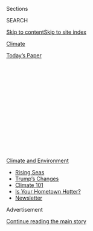 <div id="app">

<div>

<div>

<div>

<div class="NYTAppHideMasthead css-1q2w90k e1suatyy0">

<div class="section css-ui9rw0 e1suatyy2">

<div class="css-eph4ug er09x8g0">

<div class="css-6n7j50">

</div>

<span class="css-1dv1kvn">Sections</span>

<div class="css-10488qs">

<span class="css-1dv1kvn">SEARCH</span>

</div>

[Skip to content](#site-content)[Skip to site
index](#site-index)

</div>

<div id="masthead-section-label" class="css-1wr3we4 eaxe0e00">

[Climate](https://www.nytimes.com/section/climate)

</div>

<div class="css-10698na e1huz5gh0">

</div>

</div>

<div id="masthead-bar-one" class="section hasLinks css-15hmgas e1csuq9d3">

<div class="css-uqyvli e1csuq9d0">

</div>

<div class="css-1uqjmks e1csuq9d1">

</div>

<div class="css-9e9ivx">

[](https://myaccount.nytimes.com/auth/login?response_type=cookie&client_id=vi)

</div>

<div class="css-1bvtpon e1csuq9d2">

[Today’s
Paper](https://www.nytimes.com/section/todayspaper)

</div>

</div>

</div>

</div>

<div data-aria-hidden="false">

<div id="site-content" data-role="main">

<div>

<div class="css-1aor85t" style="opacity:0.000000001;z-index:-1;visibility:hidden">

<div class="css-1hqnpie">

<div class="css-epjblv">

<span class="css-17xtcya">[Climate](/section/climate)</span><span class="css-x15j1o">|</span><span class="css-fwqvlz">Secret
Deal Helped Housing Industry Stop Tougher Rules on Climate
Change</span>

</div>

<div class="css-k008qs">

<div class="css-1iwv8en">

<span class="css-18z7m18"></span>

<div>

</div>

</div>

<span class="css-1n6z4y">https://nyti.ms/2NaSl0q</span>

<div class="css-1705lsu">

<div class="css-4xjgmj">

<div class="css-4skfbu" data-role="toolbar" data-aria-label="Social Media Share buttons, Save button, and Comments Panel with current comment count" data-testid="share-tools">

  - 
  - 
  - 
  - 
    
    <div class="css-6n7j50">
    
    </div>

  - 

</div>

</div>

</div>

</div>

</div>

</div>

<div id="NYT_TOP_BANNER_REGION" class="css-13pd83m">

<div>

<div id="styln-prism-menu-1591906231550" class="section interactive-content interactive-size-medium css-1edisqu">

<div class="css-17ih8de interactive-body">

<div id="scroll-container" class="css-1gj85ro">

[<span class="styln-title-wrap"><span class="css-1pje3qr">Climate
and</span><span class="css-1pje3qr">
Environment</span></span>](https://www.nytimes.com/section/climate?action=click&pgtype=Article&state=default&region=TOP_BANNER&context=storylines_menu)

  - [Rising
    Seas](https://www.nytimes.com/2020/07/30/climate/sea-level-inland-floods.html?action=click&pgtype=Article&state=default&region=TOP_BANNER&context=storylines_menu)
  - [Trump’s
    Changes](https://www.nytimes.com/interactive/2020/climate/trump-environment-rollbacks.html?action=click&pgtype=Article&state=default&region=TOP_BANNER&context=storylines_menu)
  - [Climate 101](https://www.nytimes.com/interactive/2020/04/19/climate/climate-crash-course-1.html?action=click&pgtype=Article&state=default&region=TOP_BANNER&context=storylines_menu)
  - [Is Your Hometown
    Hotter?](https://www.nytimes.com/interactive/2018/08/30/climate/how-much-hotter-is-your-hometown.html?action=click&pgtype=Article&state=default&region=TOP_BANNER&context=storylines_menu)
  - [Newsletter](https://www.nytimes.com/newsletters/climate-change?action=click&pgtype=Article&state=default&region=TOP_BANNER&context=storylines_menu)

</div>

</div>

</div>

</div>

</div>

<div id="top-wrapper" class="css-1sy8kpn">

<div id="top-slug" class="css-l9onyx">

Advertisement

</div>

[Continue reading the main
story](#after-top)

<div class="ad top-wrapper" style="text-align:center;height:100%;display:block;min-height:250px">

<div id="top" class="place-ad" data-position="top" data-size-key="top">

</div>

</div>

<div id="after-top">

</div>

</div>

<div>

<div id="sponsor-wrapper" class="css-1hyfx7x">

<div id="sponsor-slug" class="css-19vbshk">

Supported by

</div>

[Continue reading the main
story](#after-sponsor)

<div id="sponsor" class="ad sponsor-wrapper" style="text-align:center;height:100%;display:block">

</div>

<div id="after-sponsor">

</div>

</div>

<div class="css-186x18t">

</div>

<div class="css-1vkm6nb ehdk2mb0">

# Secret Deal Helped Housing Industry Stop Tougher Rules on Climate Change

</div>

<div class="css-79elbk" data-testid="photoviewer-wrapper">

<div class="css-z3e15g" data-testid="photoviewer-wrapper-hidden">

</div>

<div class="css-1a48zt4 ehw59r15" data-testid="photoviewer-children">

![<span class="css-16f3y1r e13ogyst0" data-aria-hidden="true">Houses
under construction in Louisville, Ky., this year. In 2018, homes
accounted for 20 percent of energy-related carbon dioxide emissions in
the United
States.</span><span class="css-cnj6d5 e1z0qqy90" itemprop="copyrightHolder"><span class="css-1ly73wi e1tej78p0">Credit...</span><span><span>Luke
Sharrett/Bloomberg</span></span></span>](https://static01.nyt.com/images/2019/10/25/climate/00CLI-BUILDINGCODES3/merlin_163307559_e8a1a3d9-dc10-461f-90c4-f29ece5a68fb-articleLarge.jpg?quality=75&auto=webp&disable=upscale)

</div>

</div>

<div class="css-18e8msd">

<div class="css-vp77d3 epjyd6m0">

<div class="css-hus3qt ey68jwv0" data-aria-hidden="true">

[![Christopher
Flavelle](https://static01.nyt.com/images/2019/06/28/climate/author-chris-flavelle/author-chris-flavelle-thumbLarge-v3.png
"Christopher Flavelle")](https://www.nytimes.com/by/christopher-flavelle)

</div>

<div class="css-1baulvz">

By [<span class="css-1baulvz last-byline" itemprop="name">Christopher
Flavelle</span>](https://www.nytimes.com/by/christopher-flavelle)

</div>

</div>

  - Oct. 26,
    2019

  - 
    
    <div class="css-4xjgmj">
    
    <div class="css-d8bdto" data-role="toolbar" data-aria-label="Social Media Share buttons, Save button, and Comments Panel with current comment count" data-testid="share-tools">
    
      - 
      - 
      - 
      - 
        
        <div class="css-6n7j50">
        
        </div>
    
      - 
    
    </div>
    
    </div>

</div>

</div>

<div class="section meteredContent css-1r7ky0e" name="articleBody" itemprop="articleBody">

<div class="css-1fanzo5 StoryBodyCompanionColumn">

<div class="css-53u6y8">

*Want climate news in your inbox?* [*Sign up here
for*](https://www.nytimes.com/newsletters/climate-change)**[*Climate
Fwd:*](https://www.nytimes.com/newsletters/climate-change)***, our email
newsletter.*

WASHINGTON — A secret agreement has allowed the nation’s homebuilders to
make it much easier to block changes to building codes that would
require new houses to better address climate change, according to
documents reviewed by The New York Times.

The written arrangement, in place for years and not previously
disclosed, guarantees industry representatives four of the 11 voting
seats on two powerful committees that approve building codes that are
widely adopted nationwide. The pact has helped enable the trade group
that controls the seats, the National Association of Home Builders, to
prevent changes that would have made new houses in much of the country
more energy-efficient or more resilient to floods, hurricanes and other
disasters.

The agreement shows that homebuilders accrued “excessive power over the
development of regulations that governed them,” said Bill Fay, head of
the Energy Efficient Codes Coalition, which has pushed for more
aggressive standards. Homes accounted for nearly
[one-fifth](https://www.eia.gov/tools/faqs/faq.php?id=75&t=11) of all
energy-related carbon dioxide emissions nationwide last year.

While four seats is a minority on the two committees, which focus on
residential building codes, the bloc of votes makes it tougher to pass
revisions that the industry opposes. Before the homebuilders gained
seats on the committee that handles energy, for example, the energy
efficiency of those building codes increased 32 percent over six years,
according to a federal analysis. After the industry’s influence
expanded, that number was less than 3 percent over the same amount of
time.

</div>

</div>

<div class="css-1fanzo5 StoryBodyCompanionColumn">

<div class="css-53u6y8">

“The influence doesn’t get any stronger than that,” said David Cohan,
who managed the Building Codes Energy Program at the Department of
Energy until last year, referring to the agreement. “It makes it such an
uphill battle.”

Today in Las Vegas, members of the International Code Council, a
Washington-based nonprofit that develops recommended building codes, are
meeting to consider the proposed changes to energy-efficiency building
codes, which get updated every three years. This round, the homebuilders
have opposed changes that include requiring better insulation in attics
and air ducts, as well as a proposal requiring new houses to be equipped
with the circuitry required to install a plug for an electric vehicle —
potentially making it easier for homeowners to switch to electric cars
in the future.

“Increased adoption of EVs will have a positive effect on overall U.S.
household energy spending and carbon emissions,” the sponsors of the
proposal wrote. The homebuilders opposed the change, saying the
requirements “would have a significant impact on affordability,
particularly for entry-level homes and rentals.”

The chairman of the homebuilders association, Greg Ugalde, said it was
appropriate for homebuilders to have a voice on the committees. “Our
industry is essential in the use of the codes,” he said in a statement.
“Our members are the ones using them most directly and they know what
works and what doesn’t.”

In return for getting seats on the committees, the builders association
agreed to support the adoption of the council’s codes by state and local
officials, according to Tim Ballo, a lawyer at the environmental
advocacy group Earthjustice who has seen the agreement.

</div>

</div>

<div class="css-1fanzo5 StoryBodyCompanionColumn">

<div class="css-53u6y8">

The homebuilding industry says it opposes proposals that would make
houses more expensive, pricing people out of the market. Supporters of
the changes say they would more than pay for themselves over time with
lower energy bills and reduced likelihood of damage in the event of
floods or other
disasters.

<div id="NYT_MAIN_CONTENT_1_REGION" class="css-9tf9ac">

<div>

<div id="styln-prism-guide-1593610178459" class="section interactive-content interactive-size-medium css-1ftcdic">

<div class="css-17ih8de interactive-body">

<div id="prism-freeform-block-37356" class="css-19mumt8" data-role="complementary" data-storyline="Climate and Environment" data-truncated="false" tabindex="0">

<div class="css-a8d9oz">

<div>

[](https://www.nytimes.com/section/climate?action=click&pgtype=Article&state=default&region=MAIN_CONTENT_1&context=storylines_keepup)

### Climate and Environment ›

#### Keep Up on the Latest Climate News

Updated July 30, 2020

Here’s what you need to know about the latest climate change news this
week:

  -   - [Floods
        in](https://www.nytimes.com/2020/07/30/climate/bangladesh-floods.html?action=click&pgtype=Article&state=default&region=MAIN_CONTENT_1&context=storylines_keepup)[Bangladesh](https://www.nytimes.com/2020/07/30/climate/bangladesh-floods.html?action=click&pgtype=Article&state=default&region=MAIN_CONTENT_1&context=storylines_keepup)
        are punishing the people least responsible for climate change.
      - As climate change raises sea levels, [storm surges and high
        tides](https://www.nytimes.com/2020/07/30/climate/sea-level-inland-floods.html?action=click&pgtype=Article&state=default&region=MAIN_CONTENT_1&context=storylines_keepup)
        are likely to push farther inland.
      - The E.P.A. inspector general plans to investigate whether a
        rollback of fuel efficiency standards [violated government
        rules](https://www.nytimes.com/2020/07/27/climate/trump-fuel-efficiency-rule.html?action=click&pgtype=Article&state=default&region=MAIN_CONTENT_1&context=storylines_keepup).

<div id="styln-survey-component-37356" class="styln-survey-component">

</div>

</div>

</div>

</div>

</div>

</div>

</div>

</div>

Building codes in the United States are set by state and local
officials, but they are usually based on model codes published by the
International Code Council.

</div>

</div>

<div class="css-79elbk" data-testid="photoviewer-wrapper">

<div class="css-z3e15g" data-testid="photoviewer-wrapper-hidden">

</div>

<div class="css-1a48zt4 ehw59r15" data-testid="photoviewer-children">

![<span class="css-16f3y1r e13ogyst0" data-aria-hidden="true">Homes in
Merrick, N.Y., on Long
Island.</span><span class="css-cnj6d5 e1z0qqy90" itemprop="copyrightHolder"><span class="css-1ly73wi e1tej78p0">Credit...</span><span>Johnny
Milano/Bloomberg</span></span>](https://static01.nyt.com/images/2019/10/25/climate/00CLI-BUILDINGCODES2/00CLI-BUILDINGCODES2-articleLarge.jpg?quality=75&auto=webp&disable=upscale)

</div>

</div>

<div class="css-1fanzo5 StoryBodyCompanionColumn">

<div class="css-53u6y8">

[Other
countries](https://www.iccsafe.org/international-code-adoptions/),
including in Latin America and the Caribbean, also draw from the codes
published by the council.

“The code council has not tried to keep this a secret,” Whitney Doll,
the council’s vice president of communications, said of the agreement.
She said the council had not made any “official public statements” about
it.

To develop its proposed building codes, the International Code Council
collects proposed changes from building inspectors, engineers and
others, then convenes committees to review them. The proposals
eventually go to a vote by the full membership of more than 8,000 state
and local officials.

However, individual committees act as crucial gatekeepers: If a
committee rejects a change, it is much harder for it to win final
approval, under the code council’s rules.

</div>

</div>

<div class="css-1fanzo5 StoryBodyCompanionColumn">

<div class="css-53u6y8">

In 2002, the code council signed an agreement with the National
Association of Home Builders — which represents 140,000 builders,
suppliers and others in the industry — that gives the association the
right to select four of the 11 voting members of the committee
responsible for the International Residential Code, which governs home
construction. (The other members are chosen by the code council directly
and tend to be a mix of government officials and others who work in the
building industry.)

The confidential agreement’s existence has long been a subject of
speculation among people who work on building codes. When contacted by
The Times, the council initially denied having an agreement with
homebuilders. It later acknowledged the agreement and defended it as
appropriate, while declining to provide a copy.

When presented with a summary of the agreement from Mr. Ballo, the
council confirmed that the summary was accurate.

While four seats out of 11 on the residential building-code committee is
a clear minority, it provides considerable power, critics of the
arrangement say. Advocates for any change opposed by the homebuilders
must win the support of six of the committee’s seven remaining voting
members.

“It really makes it difficult for the advancement of energy efficiency,”
said Ron Jones, a former board member at the association who is critical
of its position on codes. “The homebuilders took them hostage by saying,
‘If you don’t work with us, we will look elsewhere to promote other
codes.’”

Michael Pfeiffer, senior vice president for technical services at the
International Code Council, said that guaranteeing the seats to the
homebuilders was a way to take advantage of the industry’s experience.
“It’s all about bringing stakeholders to the table,” he said.

Mr. Pfeiffer also said it was not unusual for the council’s 8,000 voting
members to overturn a decision by a committee. “You’ve got the necessary
checks and balances,” he said.

</div>

</div>

<div class="css-1fanzo5 StoryBodyCompanionColumn">

<div class="css-53u6y8">

In messages to its members, the homebuilders association has noted the
committee’s effectiveness at stopping proposals it did not support. That
includes issues like mandating tougher foundations in flood-prone areas
or ensuring that roofs were less likely to blow off during a hurricane.

“Only 6 percent of the proposals that NAHB opposed made it through the
committee hearings intact,” the association
[wrote](http://nahbnow.com/2015/05/nahb-continues-fight-for-better-codes/)
to its members after meetings in 2015. “NAHB saw favorable votes on 87
percent of the codes proposals, including 92.5 percent of high-priority
proposals,” it wrote
[again](http://nahbnow.com/2019/09/building-codes-vote-coming-soon-and-nahb-members-can-help/)
about votes last year.

The chairman of the homebuilders association, Mr. Ugalde, said in his
statement that the committee members selected by his organization were
“not a block vote — they make their own decisions on how to
vote.”

</div>

</div>

<div class="css-79elbk" data-testid="photoviewer-wrapper">

<div class="css-z3e15g" data-testid="photoviewer-wrapper-hidden">

</div>

<div class="css-1a48zt4 ehw59r15" data-testid="photoviewer-children">

<div class="css-1xdhyk6 erfvjey0">

<span class="css-1ly73wi e1tej78p0">Image</span>

<div class="css-zjzyr8">

<div data-testid="lazyimage-container" style="height:257.77777777777777px">

</div>

</div>

</div>

<span class="css-16f3y1r e13ogyst0" data-aria-hidden="true">A
hurricane-rated window in a new house under construction in Breezy Point
in Queens,
N.Y.</span><span class="css-cnj6d5 e1z0qqy90" itemprop="copyrightHolder"><span class="css-1ly73wi e1tej78p0">Credit...</span><span>Gaia
Squarci/Bloomberg</span></span>

</div>

</div>

<div class="css-1fanzo5 StoryBodyCompanionColumn">

<div class="css-53u6y8">

In a blog post last year titled “[Money in Your
Pocket](http://nahbnow.com/2018/02/nahb-advocacy-money-in-your-pocket/),”
the association wrote that its success at keeping “costly provisions”
out of the 2015 building code alone had saved homebuilders $1,000 per
housing start. That figure, combined with other regulatory changes the
group claimed credit for, “demonstrates just how much value NAHB
delivers for members,” the association wrote.

Advocates for tougher building codes say the effects of decisions like
these will be felt for generations as global warming leads to more
powerful storms and higher risk of damage to property.

“Our definition of cost is what it costs the families when the home is
built poorly,” said Leslie Chapman-Henderson, president of the Federal
Alliance for Safe Homes, a consumer advocacy group. Those costs, she
said, are more than financial and extend to the emotional and social
burdens of a family being forced out of their home.

</div>

</div>

<div class="css-1fanzo5 StoryBodyCompanionColumn">

<div class="css-53u6y8">

The consequences of the deal between the code council and homebuilders
are easiest to measure when it comes to energy efficiency, which came
under the influence of the homebuilders’ agreement in 2011.

Until that point, the model building codes had drastically improved the
energy efficiency of new homes with each new three-year edition. The
2009 and 2012 development cycles together reduced homeowners’ annual
energy costs by 32 percent, according to an [analysis by the Department
of
Energy](https://www.energycodes.gov/sites/default/files/documents/NationalResidentialCostEffectiveness.pdf).

Then, after energy-efficiency codes fell under the agreement between the
code council and the homebuilders, that momentum ground to a halt. The
2015 codes, the first to be negotiated after the change, reduced
residential energy use and costs by [less than 1
percent](https://www.federalregister.gov/documents/2015/06/11/2015-14297/determination-regarding-energy-efficiency-improvements-in-the-2015-international-energy-conservation),
the Energy Department found. Savings from the 2018 codes were [less
than 2
percent](https://www.energycodes.gov/regulatory/determinations/residential-determination).

“The participation of these industry representatives is critical to the
process,” Ms. Doll, the code council’s spokeswoman, said. “Their input
helps ensure that code change proposals reflect the evolving needs of
the construction industry.”

For more news on climate and the environment, [follow @NYTClimate on
Twitter](https://twitter.com/nytclimate).

</div>

</div>

</div>

<div>

</div>

<div>

</div>

<div>

</div>

<div>

<div id="bottom-wrapper" class="css-1ede5it">

<div id="bottom-slug" class="css-l9onyx">

Advertisement

</div>

[Continue reading the main
story](#after-bottom)

<div id="bottom" class="ad bottom-wrapper" style="text-align:center;height:100%;display:block;min-height:90px">

</div>

<div id="after-bottom">

</div>

</div>

</div>

</div>

</div>

## Site Index

<div>

</div>

## Site Information Navigation

  - [© <span>2020</span> <span>The New York Times
    Company</span>](https://help.nytimes.com/hc/en-us/articles/115014792127-Copyright-notice)

<!-- end list -->

  - [NYTCo](https://www.nytco.com/)
  - [Contact
    Us](https://help.nytimes.com/hc/en-us/articles/115015385887-Contact-Us)
  - [Work with us](https://www.nytco.com/careers/)
  - [Advertise](https://nytmediakit.com/)
  - [T Brand Studio](http://www.tbrandstudio.com/)
  - [Your Ad
    Choices](https://www.nytimes.com/privacy/cookie-policy#how-do-i-manage-trackers)
  - [Privacy](https://www.nytimes.com/privacy)
  - [Terms of
    Service](https://help.nytimes.com/hc/en-us/articles/115014893428-Terms-of-service)
  - [Terms of
    Sale](https://help.nytimes.com/hc/en-us/articles/115014893968-Terms-of-sale)
  - [Site
    Map](https://spiderbites.nytimes.com)
  - [Help](https://help.nytimes.com/hc/en-us)
  - [Subscriptions](https://www.nytimes.com/subscription?campaignId=37WXW)

</div>

</div>

</div>

</div>
